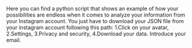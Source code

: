 
Here you can find a python script that shows an example of how your possibilities are endless when it comes to analyze your information from your Instagram account. 
You just have to download your JSON file from your instagram account following this path: 
1.Click on your avatar,			
2.Settings,
3.Privacy and security,
4.Download your data. Introduce your email.
